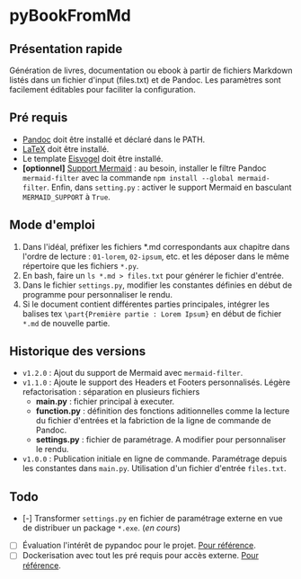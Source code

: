 # pyBookFromMd

## Présentation rapide

Génération de livres, documentation ou ebook à partir de fichiers Markdown listés dans un fichier d'input (files.txt) et de Pandoc. Les paramètres sont facilement éditables pour faciliter la configuration.

## Pré requis

- [Pandoc](https://pandoc.org/) doit être installé et déclaré dans le PATH.
- [LaTeX](https://en.wikibooks.org/wiki/LaTeX/Installation#Distributions) doit être installé.
- Le template [Eisvogel](https://github.com/Wandmalfarbe/pandoc-latex-template) doit être installé.
- **[optionnel]** [Support Mermaid](https://github.com/raghur/mermaid-filter) : au besoin, installer le filtre Pandoc ``mermaid-filter`` avec la commande ``npm install --global mermaid-filter``. Enfin, dans ``setting.py`` : activer le support Mermaid en basculant ``MERMAID_SUPPORT`` à ``True``.

## Mode d'emploi

1. Dans l'idéal, préfixer les fichiers *.md correspondants aux chapitre dans l'ordre de lecture : ``01-lorem``, ``02-ipsum``, etc. et les déposer dans le même répertoire que les fichiers ``*.py``.
2. En bash, faire un ``ls *.md > files.txt`` pour générer le fichier d'entrée.
3. Dans le fichier ``settings.py``, modifier les constantes définies en début de programme pour personnaliser le rendu.
4. Si le document contient différentes parties principales, intégrer les balises tex ``\part{Première partie : Lorem Ipsum}`` en début de fichier ``*.md`` de nouvelle partie.

## Historique des versions

- ``v1.2.0`` : Ajout du support de Mermaid avec ``mermaid-filter``.
- ``v1.1.0`` : Ajoute le support des Headers et Footers personnalisés. Légère refactorisation : séparation en plusieurs fichiers
  - **main.py** : fichier principal à executer.
  - **function.py** : définition des fonctions aditionnelles comme la lecture du fichier d'entrées et la fabriction de la ligne de commande de Pandoc.
  - **settings.py** : fichier de paramétrage. A modifier pour personnaliser le rendu.
- ``v1.0.0`` : Publication initiale en ligne de commande. Paramétrage depuis les constantes dans ``main.py``. Utilisation d'un fichier d'entrée ``files.txt``.

## Todo

- [-] Transformer ``settings.py`` en fichier de paramétrage externe en vue de distribuer un package ``*.exe``. (*en cours*)
- [ ] Évaluation l'intérêt de pypandoc pour le projet. [Pour référence](https://pypi.org/project/pypandoc/).
- [ ] Dockerisation avec tout les pré requis pour accès externe. [Pour référence](https://github.com/dalibo/pandocker).
